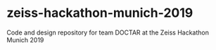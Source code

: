 # zeiss-hackathon-munich-2019
Code and design repository for team DOCTAR at the Zeiss Hackathon Munich 2019
